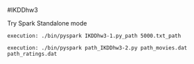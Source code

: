 #IKDDhw3

Try Spark Standalone mode

```
execution: ./bin/pyspark IKDDhw3-1.py_path 5000.txt_path
```

```
execution: ./bin/pyspark path_IKDDhw3-2.py path_movies.dat path_ratings.dat
```